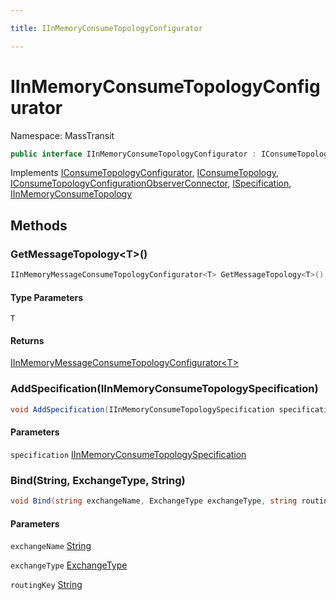 ```yaml
---

title: IInMemoryConsumeTopologyConfigurator

---
```


# IInMemoryConsumeTopologyConfigurator

Namespace: MassTransit

```csharp
public interface IInMemoryConsumeTopologyConfigurator : IConsumeTopologyConfigurator, IConsumeTopology, IConsumeTopologyConfigurationObserverConnector, ISpecification, IInMemoryConsumeTopology
```

Implements [IConsumeTopologyConfigurator](../../masstransit-abstractions/masstransit/iconsumetopologyconfigurator), [IConsumeTopology](../../masstransit-abstractions/masstransit/iconsumetopology), [IConsumeTopologyConfigurationObserverConnector](../../masstransit-abstractions/masstransit-configuration/iconsumetopologyconfigurationobserverconnector), [ISpecification](../../masstransit-abstractions/masstransit/ispecification), [IInMemoryConsumeTopology](../masstransit/iinmemoryconsumetopology)

## Methods

### **GetMessageTopology\<T\>()**

```csharp
IInMemoryMessageConsumeTopologyConfigurator<T> GetMessageTopology<T>()
```

#### Type Parameters

`T`<br/>

#### Returns

[IInMemoryMessageConsumeTopologyConfigurator\<T\>](../masstransit/iinmemorymessageconsumetopologyconfigurator-1)<br/>

### **AddSpecification(IInMemoryConsumeTopologySpecification)**

```csharp
void AddSpecification(IInMemoryConsumeTopologySpecification specification)
```

#### Parameters

`specification` [IInMemoryConsumeTopologySpecification](../masstransit-inmemorytransport-configuration/iinmemoryconsumetopologyspecification)<br/>

### **Bind(String, ExchangeType, String)**

```csharp
void Bind(string exchangeName, ExchangeType exchangeType, string routingKey)
```

#### Parameters

`exchangeName` [String](https://learn.microsoft.com/en-us/dotnet/api/system.string)<br/>

`exchangeType` [ExchangeType](../masstransit-transports-fabric/exchangetype)<br/>

`routingKey` [String](https://learn.microsoft.com/en-us/dotnet/api/system.string)<br/>
